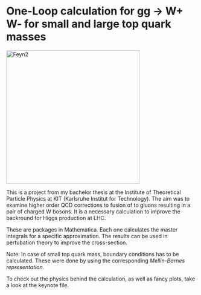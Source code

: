# One-Loop calculation for gg -> W+ W- for small and large top quark masses

<img width="353" alt="Feyn2" src="https://user-images.githubusercontent.com/114919150/193782938-ef4ad9ea-69e2-4e19-b29a-ab9a1863dff8.png">

This is a project from my bachelor thesis at the Institute of Theoretical Particle Physics at KIT (Karlsruhe Institut for Technology). The aim was to examine higher order QCD corrections to fusion of to gluons resulting in a pair of charged W bosons. It is a necessary calculation to improve the backround for Higgs production at LHC.

These are packages in Mathematica. Each one calculates the master integrals for a specific approximation. The results can be used in pertubation theory to improve the cross-section.

Note: In case of small top quark mass, boundary conditions has to be calculated. These were done by using the corresponding <em> Mellin-Barnes representation. </em>

To check out the physics behind the calculation, as well as fancy plots, take a look at the keynote file.
